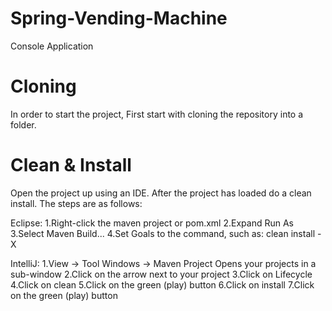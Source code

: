 # Spring-Vending-Machine
Console Application

# Cloning

In order to start the project, First start with cloning the repository into a folder.

# Clean & Install

Open the project up using an IDE. After the project has loaded do a clean install. The steps are as follows:
  
  Eclipse:
    1.Right-click the maven project or pom.xml 
    2.Expand Run As
    3.Select Maven Build...
    4.Set Goals to the command, such as: clean install -X
    
  IntelliJ:
    1.View -> Tool Windows -> Maven Project
      Opens your projects in a sub-window
    2.Click on the arrow next to your project
    3.Click on Lifecycle
    4.Click on clean
    5.Click on the green (play) button
    6.Click on install
    7.Click on the green (play) button
